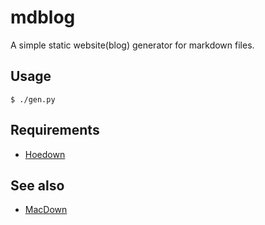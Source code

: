 # mdblog

A simple static website(blog) generator for markdown files.

## Usage

    $ ./gen.py

## Requirements

- [Hoedown](https://github.com/hoedown/hoedown)

## See also

- [MacDown](https://github.com/MacDownApp/macdown)
